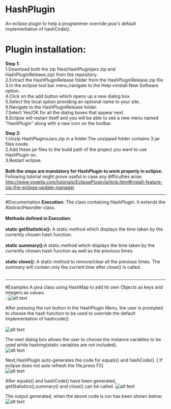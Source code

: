 # HashPlugin
An eclipse plugin to help a programmer override java's default implementation of hashCode().

# Plugin installation:
<b>Step 1:</b><br/>
1.Download both the zip files(HashPluginjars.zip  and HashPluginRelease.zip) from the repository.<br/>
2.Extract the HashPluginRelease folder from the HashPluginRelease.zip file <br/>
3.In the eclipse tool bar menu,navigate to the Help->Install New Software option.<br/>
4.Click on the add button which opens up a new dialog box.<br/>
5.Select the local option providing an optional name to your site.<br/>
6.Navigate to the HashPluginRelease folder.<br/>
7.Select Yes/OK for all the dialog boxes that appear next.<br/>
8.Eclipse will restart itself and you will be able to see a new menu named "HashPlugin" along with a new icon on the toolbar.<br/> 

<b>Step 2:</b><br/>
1.Unzip HashPluginsJars.zip in a folder.The unzipped folder contains 3 jar files inside.<br/>
2.Add these jar files to the build path of the project you want to use HashPlugin on.<br/>
3.Restart eclipse.<br/><br/>
<b>Both the steps are mandatory for HashPlugin to work properly in eclipse.</b> Following tutorial might prove useful in case any difficulties arise:<br>
http://www.vogella.com/tutorials/EclipsePlugin/article.html#install-feature-via-the-eclipse-update-manager

---
#Documentation
<b>Execution:</b> The class containing HashPlugin. It extends the AbstractHasndler class.<br><br>
<b>Methods defined in Execution</b>:<br><br>
 <b>static getStatistics():</b> A static method which displays the time taken by the currently chosen hash function.<br><br>
 <b>static summary():</b>A static method which displays the time taken by the currently chosen hash function as well as the                              previous times.<br><br> 
 <b>static close():</b> A static method to remove/clear all the previous times. The summary will contain only the current time                         after close() is called.<br><br> 
 
---
#Examples
 A java class using HashMap to add its own Objects as keys and Integers as values.<br>: 
![alt text](https://github.com/kishan2695/HashPlugin/blob/master/Screenshots/1.png)<br>

After pressing the run button in the HashPlugin Menu, the user is prompted to choose the hash function to be used to override the default implementation of hashcode():<br>   
![alt text](https://github.com/kishan2695/HashPlugin/blob/master/Screenshots/4.png)<br>
 
The next dialog box allows the user to choose the instance variables to be used while hashing(static variables are not included).<br>
![alt text](https://github.com/kishan2695/HashPlugin/blob/master/Screenshots/5.png)<br>

Next,HashPlugin auto-generates the code for equals() and hashCode(). [ If eclipse does not auto refresh the file,press F5]<br>
![alt text](https://github.com/kishan2695/HashPlugin/blob/master/Screenshots/2.png)<br>

After equals() and hashCode() have been generated, getStatistics(),summary() and close() can be called.
![alt text](https://github.com/kishan2695/HashPlugin/blob/master/Screenshots/3.png)<br>

The output generated, when the above code is run has been shown below:<br>
![alt text](https://github.com/kishan2695/HashPlugin/blob/master/Screenshots/6.png)<br>


